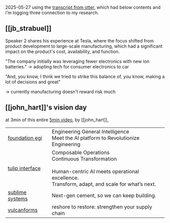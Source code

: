 2025-05-27
using the [transcript from otter](https://otter.ai/u/2tHXtjPUsmTCR0BCu6mXjMk8Q4Q?utm_source=copy_url), which had below contents and i'm logging three connection to my research. 

## [[jb_strabuel]]

Speaker 2 shares his experience at Tesla, where the focus shifted from product development to large-scale manufacturing, which had a significant impact on the product's cost, availability, and function.

"The company initially was leveraging fewer electronics with new ion batteries."
-> adopting tech for consumer electronics to car

"And, you know, I think we tried to strike this balance of, you know, making a lot of decisions and great"

-> currently manufacturing doesn't reward risk much

## [[john_hart]]'s vision day 

at 3min of this entire [5min video](https://www.dropbox.com/scl/fi/kf25yuh0yz35a8xl08n8q/IMG_8517.MOV?rlkey=xi986hp0fien8r8wqx9xttuby&dl=0), by [[john_hart]],





|                                                      |                                                                                                                                                              |
| ---------------------------------------------------- | ------------------------------------------------------------------------------------------------------------------------------------------------------------ |
| [foundation egi](https://www.foundationegi.com/)     | Engineering General Intelligence  <br>Meet the Al platform to Revolutionize Engineering                                                                      |
| [tulip interface](https://tulip.co/)                 | Composable Operations  <br>Continuous Transformation<br><br>Human-centric AI meets operational excellence.  <br>Transform, adapt, and scale for what’s next. |
| [sublime systems](https://sublime-systems.com/)      | Next-gen cement, so  we can keep building.                                                                                                                   |
| [vulcanforms](https://www.vulcanforms.com/about-us/) | reshore to restore: strengthen your supply chain                                                                                                             |
